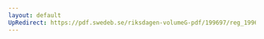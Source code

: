 ```yaml
---
layout: default
UpRedirect: https://pdf.swedeb.se/riksdagen-volumeG-pdf/199697/reg_199697/reg_199697_0204.pdf
---
```

